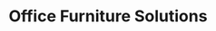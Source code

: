 ---
title: "Office Furniture Solutions"
url: /carthage/office-furniture-solutions/
shop: furniture
---
